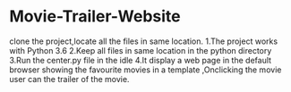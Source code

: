 # Movie-Trailer-Website
clone the project,locate all the files in same location.
1.The project works with Python 3.6 
2.Keep all files in same location in the python directory
3.Run the center.py file in the idle
4.It display a web page in the default browser showing the favourite movies in a template ,Onclicking the movie user can the trailer of the movie.
